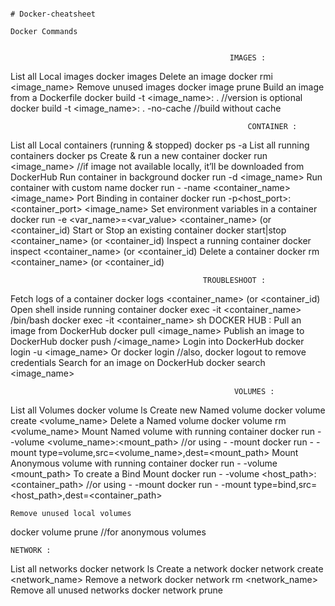                                                                             # Docker-cheatsheet
                                                                            Docker Commands

                                                                            
                                                     IMAGES :
List all Local images
docker images
Delete an image
docker rmi <image_name>
Remove unused images
docker image prune
Build an image from a Dockerfile
docker build -t <image_name>:<version> . //version is optional
docker build -t <image_name>:<version> . -no-cache //build without cache



                                                         CONTAINER :
List all Local containers (running & stopped)
docker ps -a
List all running containers
docker ps
Create & run a new container
docker run <image_name>
//if image not available locally, it’ll be downloaded from DockerHub
Run container in background
docker run -d <image_name>
Run container with custom name
docker run - -name <container_name> <image_name>
Port Binding in container
docker run -p<host_port>:<container_port> <image_name>
Set environment variables in a container
docker run -e <var_name>=<var_value> <container_name> (or <container_id)
Start or Stop an existing container
docker start|stop <container_name> (or <container_id)
Inspect a running container
docker inspect <container_name> (or <container_id)
Delete a container
docker rm <container_name> (or <container_id)


                                               TROUBLESHOOT :
Fetch logs of a container
docker logs <container_name> (or <container_id)
Open shell inside running container
docker exec -it <container_name> /bin/bash
docker exec -it <container_name> sh
DOCKER HUB :
Pull an image from DockerHub
docker pull <image_name>
Publish an image to DockerHub
docker push <username>/<image_name>
Login into DockerHub
docker login -u <image_name>
Or
docker login
//also, docker logout to remove credentials
Search for an image on DockerHub
docker search <image_name>

                                                      VOLUMES :
List all Volumes
docker volume ls
Create new Named volume
docker volume create <volume_name>
Delete a Named volume
docker volume rm <volume_name>
Mount Named volume with running container
docker run - -volume <volume_name>:<mount_path>
//or using - -mount
docker run - -mount type=volume,src=<volume_name>,dest=<mount_path>
Mount Anonymous volume with running container
docker run - -volume <mount_path>
To create a Bind Mount
docker run - -volume <host_path>:<container_path>
//or using - -mount
docker run - -mount type=bind,src=<host_path>,dest=<container_path>


    Remove unused local volumes
docker volume prune //for anonymous volumes

    NETWORK :
List all networks
docker network ls
Create a network
docker network create <network_name>
Remove a network
docker network rm <network_name>
Remove all unused networks
docker network prune
